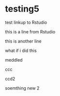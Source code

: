 # testing5
test linkup to Rstudio

this is a line from Rstudio

this is another line

what if i did this

meddled

ccc

ccd2

soemthing new 2
